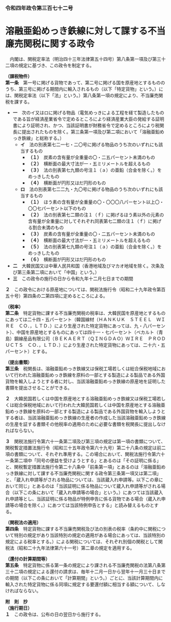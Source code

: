 ### 令和四年政令第三百七十二号  
# 溶融亜鉛めっき鉄線に対して課する不当廉売関税に関する政令  
　内閣は、関税定率法（明治四十三年法律第五十四号）第八条第一項及び第三十二項の規定に基づき、この政令を制定する。  
  
**（課税物件）**  
**第一条**　第一号に掲げる貨物であって、第二号に掲げる国を原産地とするもののうち、第三号に掲げる期間内に輸入されるもの（以下「特定貨物」という。）には、関税定率法（以下「法」という。）第八条第一項の規定により、不当廉売関税を課する。  
* **一**　次のイ又はロに掲げる物品（電気めっきによる工程を経て製造したものである旨が経済産業省令で定めるところにより経済産業大臣の発給する証明書により証明され、かつ、当該証明書が財務省令で定めるところにより税関長に提出されたものを除く。第三条第一項及び第二項において「溶融亜鉛めっき鉄線」と総称する。）  
	* **イ**　法の別表第七二一七・二〇号に掲げる物品のうち次のいずれにも該当するもの  
		* **（１）**　炭素の含有量が全重量の〇・二五パーセント未満のもの  
		* **（２）**　横断面の最大寸法が一・五ミリメートルを超えるもの  
		* **（３）**　法の別表第七九類の号注１（ａ）の亜鉛（合金を除く。）をめっきしたもの  
		* **（４）**　横断面が円形又はだ円形のもの  
	* **ロ**　法の別表第七二二九・九〇号に掲げる物品のうち次のいずれにも該当するもの  
		* **（１）**　ほう素の含有量が全重量の〇・〇〇〇八パーセント以上〇・〇〇七パーセント以下のもの  
		* **（２）**　法の別表第七二類の注１（ｆ）に掲げるほう素以外の元素の含有量が全重量に対してそれぞれ同表第七二類の注１（ｆ）に掲げる割合未満のもの  
		* **（３）**　炭素の含有量が全重量の〇・二五パーセント未満のもの  
		* **（４）**　横断面の最大寸法が一・五ミリメートルを超えるもの  
		* **（５）**　法の別表第七九類の号注１（ａ）の亜鉛（合金を除く。）をめっきしたもの  
		* **（６）**　横断面が円形又はだ円形のもの  
* **二**　大韓民国又は中華人民共和国（香港地域及びマカオ地域を除く。次条及び第三条第二項において「中国」という。）  
* **三**　この政令の施行の日から令和九年十二月七日までの期間  
  
**２**　この政令における原産地については、関税法施行令（昭和二十九年政令第百五十号）第四条の二第四項に定めるところによる。  
  
**（税率）**  
**第二条**　特定貨物に課する不当廉売関税の税率は、大韓民国を原産地とするものにあっては二十四・五パーセント（韓国線材（ＨＡＮＫＵＫ　ＳＴＥＥＬ　ＷＩＲＥ　ＣＯ．，ＬＴＤ．）により生産された特定貨物にあっては、九・八パーセント）、中国を原産地とするものにあっては四十一・七パーセント（ベカルト（青島）鋼線産品有限公司（ＢＥＫＡＥＲＴ（ＱＩＮＧＤＡＯ）ＷＩＲＥ　ＰＲＯＤＵＣＴＳ　ＣＯ．，ＬＴＤ．）により生産された特定貨物にあっては、二十六・五パーセント）とする。  
  
**（提出書類）**  
**第三条**　税関長は、溶融亜鉛めっき鉄線又は保税工場若しくは総合保税地域において行われた溶融亜鉛めっき鉄線を原料の一部とする製造による製品である外国貨物を輸入しようとする者に対し、当該溶融亜鉛めっき鉄線の原産地を証明した書類を提出させることができる。  
  
**２**　大韓民国若しくは中国を原産地とする溶融亜鉛めっき鉄線又は保税工場若しくは総合保税地域において行われた大韓民国若しくは中国を原産地とする溶融亜鉛めっき鉄線を原料の一部とする製造による製品である外国貨物を輸入しようとする者は、当該溶融亜鉛めっき鉄線の生産者の作成した当該溶融亜鉛めっき鉄線の生産を証する書類その他税率の適用のために必要な書類を税関長に提出しなければならない。  
  
**３**　関税法施行令第六十一条第二項及び第三項の規定は第一項の書類について、関税暫定措置法施行令（昭和三十五年政令第六十九号）第二十八条の規定は前二項の書類について、それぞれ準用する。この場合において、関税法施行令第六十一条第二項中「同号の便益を受けようとする」とあるのは「その証明に係る」と、関税暫定措置法施行令第二十八条中「前条第一項」とあるのは「溶融亜鉛めっき鉄線に対して課する不当廉売関税に関する政令第三条第一項又は第二項」と、「蔵入れ申請等がされる物品については、当該蔵入れ申請等。以下この章において同じ」とあるのは「当該証明に係る物品について蔵入れ申請等がされる場合（以下この条において「蔵入れ申請等の場合」という。）にあつては当該蔵入れ申請等とし、当該証明に係る物品が特例申告に係る貨物である場合（蔵入れ申請等の場合を除く。）にあつては当該特例申告とする」と読み替えるものとする。  
  
**（関税法の適用）**  
**第四条**　特定貨物に課する不当廉売関税及び法の別表の税率（条約中に関税について特別の規定があり当該特別の規定の適用がある場合にあっては、当該特別の規定による税率とする。）による関税については、それぞれ別個の関税として関税法（昭和二十九年法律第六十一号）第二章の規定を適用する。  
  
**（還付の計算期間等）**  
**第五条**　特定貨物に係る第一条の規定により課される不当廉売関税の法第八条第三十二項の規定による還付の請求は、毎年十二月一日から翌年十一月三十日までの期間（以下この条において「計算期間」という。）ごとに、当該計算期間内に輸入された特定貨物に係る同項に規定する要還付額に相当する額について、しなければならない。  
  
**附　則　抄**  
**（施行期日）**  
**１**　この政令は、公布の日の翌日から施行する。  
  
